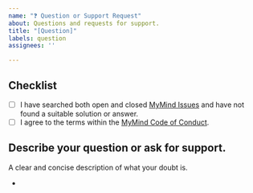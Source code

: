 ```yaml
---
name: "❓ Question or Support Request"
about: Questions and requests for support.
title: "[Question]"
labels: question
assignees: ''

---
```


## **Checklist**

- [ ] I have searched both open and closed [MyMind Issues](https://github.com/towaquimbayo/MyMind/issues) and have not found a suitable solution or answer.
- [ ] I agree to the terms within the [MyMind Code of Conduct](https://github.com/towaquimbayo/MyMind/blob/main/CODE_OF_CONDUCT.md).

## **Describe your question or ask for support.**

A clear and concise description of what your doubt is.

*
